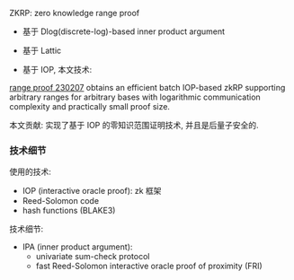 ZKRP: zero knowledge range proof

- 基于 Dlog(discrete-log)-based inner product argument

- 基于 Lattic

- 基于 IOP, 本文技术:


[range proof 230207](../../../../paper/crypto/Range_proof_230207.pdf) obtains an efficient batch IOP-based zkRP supporting arbitrary ranges for arbitrary bases with logarithmic communication complexity and practically small proof size.

本文贡献: 实现了基于 IOP 的零知识范围证明技术, 并且是后量子安全的.

### 技术细节

使用的技术:

- IOP (interactive oracle proof): zk 框架
- Reed-Solomon code
- hash functions (BLAKE3)

技术细节:

- IPA (inner product argument):
	- univariate sum-check protocol
	- fast Reed-Solomon interactive oracle proof of proximity (FRI)